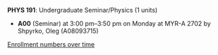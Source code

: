 **PHYS 191**: Undergraduate Seminar/Physics (1 units)

- **A00** (Seminar) at 3:00 pm–3:50 pm on Monday at MYR-A 2702 by Shpyrko, Oleg (A08093715)

[Enrollment numbers over time](./PHYS191.tsv)
